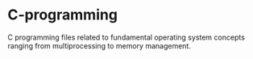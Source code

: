 # C-programming

C programming files related to fundamental operating system concepts ranging from multiprocessing to memory management.
